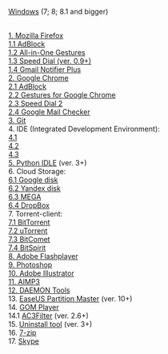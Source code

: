 <a href="http://windows.microsoft.com/en-us/windows/downloads">Windows</a> (7; 8; 8.1 and bigger) <br><br>

<a href="https://www.mozilla.org/firefox/new/?scene=2#download-fx">1. Mozilla Firefox</a><br>
  <a href="">1.1 AdBlock</a><br>
  <a href="">1.2 All-in-One Gestures</a><br>
  <a href="">1.3 Speed Dial (ver. 0.9+)</a><br>
  <a href="">1.4 Gmail Notifier Plus</a><br>
<a href="">2. Google Chrome</a><br>
  <a href="">2.1 AdBlock</a><br>
  <a href="">2.2 Gestures for Google Chrome</a><br>
  <a href="">2.3 Speed Dial 2</a><br>
  <a href="">2.4 Google Mail Checker</a><br>
<a href="">3. Git</a><br>
4. IDE (Integrated Development Environment):<br>
  <a href="">4.1  </a><br>
  <a href="">4.2  </a><br>
  <a href="">4.3  </a><br>
<a href="">5. Python IDLE</a> (ver. 3+)<br>
6. Cloud Storage:<br>
  <a href="">6.1 Google disk</a><br>
  <a href="">6.2 Yandex disk</a><br>
  <a href="">6.3 MEGA</a><br>
  <a href="">6.4 DropBox</a><br>
7. Torrent-client:<br>
 <a href=""> 7.1 BitTorrent<br>
 <a href=""> 7.2 uTorrent<br>
<a href=""> 7.3 BitComet<br>
 <a href=""> 7.4 BitSpirit<br>
<a href="">8. Adobe Flashplayer</a><br>
<a href=""> 9. Photoshop</a><br>
<a href="">10. Adobe Illustrator</a><br>
<a href="">11. AIMP3</a><br>
<a href="">12. DAEMON Tools</a><br>
13. <a href="">EaseUS Partition Master</a> (ver. 10+)<br>
14. <a href="">GOM Player</a><br>
  14.1 <a href="">AC3Filter</a> (ver. 2.6+)<br>
15. <a href="">Uninstall tool</a> (ver. 3+)<br>
16. <a href="">7-zip</a><br>
17.  <a href="">Skype</a><br>
